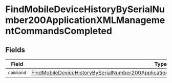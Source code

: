 # FindMobileDeviceHistoryBySerialNumber200ApplicationXMLManagementCommandsCompleted


## Fields

| Field                                                                                                                                                                                                           | Type                                                                                                                                                                                                            | Required                                                                                                                                                                                                        | Description                                                                                                                                                                                                     |
| --------------------------------------------------------------------------------------------------------------------------------------------------------------------------------------------------------------- | --------------------------------------------------------------------------------------------------------------------------------------------------------------------------------------------------------------- | --------------------------------------------------------------------------------------------------------------------------------------------------------------------------------------------------------------- | --------------------------------------------------------------------------------------------------------------------------------------------------------------------------------------------------------------- |
| `command`                                                                                                                                                                                                       | [FindMobileDeviceHistoryBySerialNumber200ApplicationXMLManagementCommandsCompletedCommand](../../models/operations/findmobiledevicehistorybyserialnumber200applicationxmlmanagementcommandscompletedcommand.md) | :heavy_minus_sign:                                                                                                                                                                                              | N/A                                                                                                                                                                                                             |